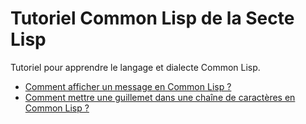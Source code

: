 # Tutoriel Common Lisp de la Secte Lisp

Tutoriel pour apprendre le langage et dialecte Common Lisp.

* [Comment afficher un message en Common Lisp ?](https://github.com/SecteLisp/tuto-common-lisp/blob/master/afficher-un-message.md)
* [Comment mettre une guillemet dans une chaîne de caractères en Common Lisp ?](https://github.com/SecteLisp/tuto-common-lisp/blob/master/guillemet-dans-chaîne.md)
